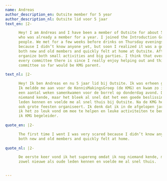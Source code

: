 ```yaml
---
name: Andreas
author_description_en: Outsite member for 5 year
author_description_nl: Outsite lid voor 5 jaar
text_en: |2-

      Hey! I am Andreas and I have been a member of Outsite for about 5 years now. I was dragged in by my boyfriend
      who was already a member for a year. I joined the Introduction Group (KMG) and became part of a group of new
      people. We met for a few weeks before drinks on Thursday evenings. The first time I went I was very scared
      because I didn’t know anyone yet, but soon I realized it was a good decision! Through the KMG I got to know
      both new and old members and quickly felt at home at Outsite. After the KMG joined a few committees that
      organize both small activities and big parties. I think that over the past years I must have been part of
      every committee there is since I really enjoy helping out and thinking of fun activities. My favourite
      committee so far would be KMG parent.
      
text_nl: |2-

      Hey! Ik ben Andreas en nu 5 jaar lid bij Outsite. Ik was erheen gesleept door mijn vriend die er al een jaar kwam.
      Ik meldde me aan voor de KennisMakingsGroep (de KMG) en kwam zo in een groepje met allemaal nieuwe mensen die voor
      een aantal weken samenkwamen voor de borrel op donderdag avond. De eerste keer vond ik het supereng omdat ik nog
      niemand kende, maar het bleek al snel dat het een goede beslissing was! Ik leerde door de KMG zowel nieuwe als oude
      leden kennen en voelde me al snel thuis bij Outsite. Na de KMG heb commissies gedaan die kleine activiteiten maar
      ook grote feesten organiseert. Ik denk dat ik in de afgelopen jaren alle commissies wel heb gedaan die er zijn omdat
      ik het zo leuk vond om mee te helpen en leuke activiteiten te bedenken. Mijn favoriete commissie tot nu toe is denk
      ik KMG begeleider.
      
quote_en: |2-

      The first time I went I was very scared because I didn’t know anyone yet, however through the KMG I got to know
      both new and old members and quickly felt at home.
      
quote_nl: |2-

      De eerste keer vond ik het supereng omdat ik nog niemand kende, maar ik leerde door de KMG 
      zowel nieuwe als oude leden kennen en voelde me al snel thuis.
      

---
```

